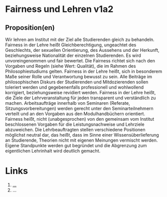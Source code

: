 <!---
   NAME - The NAME of this project is:
ethos

  FILE - The FILENAME of the current file is:
/v1a2.md

  CREATION - This project was CREATED on:
2017-01-28-16:15:00 UTC

  MODIFICATION - This project was last MODIFIED on:
2017-01-28-16:15:00 UTC

  VERSION - The current VERSION of this project is:
<git-commit-hash>-2017-01-28-16:15:00 UTC

  CREATOR(S) - This project was CREATED by:
Michael Czechowski, Martin Maga

  CONTACT - You can CONTACT the creator(s) or developer(s) of this project at:
E-Mail: mail@martinmaga.de

  COPYRIGHT - The COPYRIGHT holder of this project is:
COPYRIGHT (c) 2016 Martin Maga

  LICENSE - This project is LICENSED under the following license:
Martin Maga 2016 CC BY-SA 4.0 https://creativecommons.org

  SUBFILE – This is a SUBFILE! For more INFORMATION on this project go to:
/README.md
--->

# Fairness und Lehren v1a2
## Proposition(en)
Wir lehren am Institut mit der Ziel alle Studierenden gleich zu behandeln.
Fairness in der Lehre heißt Gleichberechtigung, ungeachtet des Geschlechts, der
sexuellen Orientierung, des Aussehens und der Herkunft, beziehungsweise
Nationalität der einzelnen Studierenden.
Es wird unvoreingenommen und fair bewertet. Die Fairness richtet sich nach den
Vorgaben und Regeln (siehe Wert:  Qualität), die im Rahmen des
Philosophiestudiums gelten.
Fairness in der Lehre heißt, sich in besonderem Maße seiner Rolle und
Verantwortung bewusst zu sein. Alle Beiträge im philosophischen Diskurs der
Studierenden und Mitdozierenden sollen toleriert werden und gegebenenfalls
professionell und wohlwollend korrigiert, beziehungsweise revidiert werden.
Fairness in der Lehre heißt, die Ziele der Lehrveranstaltung für jeden
transparent und verständlich zu machen.
Arbeitsaufträge innerhalb von Seminaren (Referate, Sitzungsvorbereitungen)
werden gerecht unter den Seminarteilnehmern verteilt und an den Vorgaben aus
den Modulhandbüchern orientiert.
Fairness heißt, nicht (unabgesprochen) von den gemeinsam vom Institut
beschlossenen Vorgaben für die Leistungsnachweise und Lehrziele abzuweichen.
Die Lehrbeauftragten stellen verschiedene Positionen möglichst neutral dar, das
heißt, dass im Sinne einer Wissensüberlieferung an Studierende, Theorien nicht
mit eigenen Meinungen vermischt werden. Eigene Standpunkte werden gut begründet
und die Abgrenzung zum eigentlichen Lehrinhalt wird deutlich gemacht. 



# Links
  1. […](…)
  2. …
